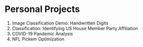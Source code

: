 # Personal Projects

1. Image Classification Demo: Handwritten Digits
2. Classification: Identifying US House Member Party Affiliation
3. COVID-19 Pandemic Analysis
4. NFL Pickem Optimization
